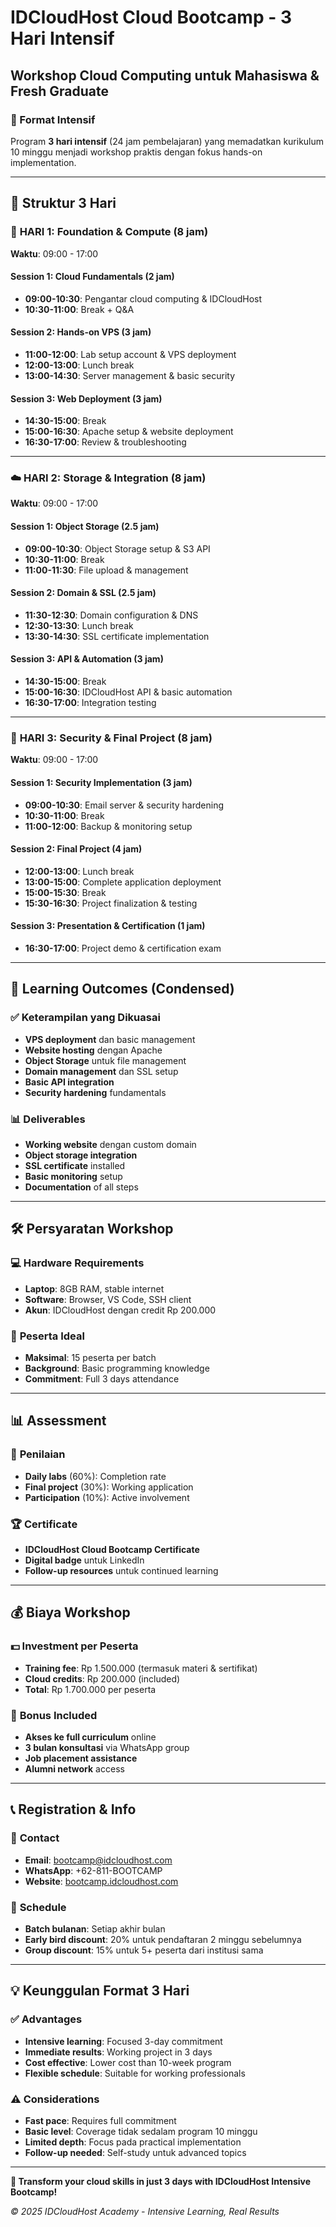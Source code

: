# IDCloudHost Cloud Bootcamp - 3 Hari Intensif
## Workshop Cloud Computing untuk Mahasiswa & Fresh Graduate

### 🎯 Format Intensif

Program **3 hari intensif** (24 jam pembelajaran) yang memadatkan kurikulum 10 minggu menjadi workshop praktis dengan fokus hands-on implementation.

---

## 📅 Struktur 3 Hari

### 🌅 **HARI 1: Foundation & Compute (8 jam)**
**Waktu**: 09:00 - 17:00

#### **Session 1: Cloud Fundamentals (2 jam)**
- **09:00-10:30**: Pengantar cloud computing & IDCloudHost
- **10:30-11:00**: Break + Q&A

#### **Session 2: Hands-on VPS (3 jam)**
- **11:00-12:00**: Lab setup account & VPS deployment
- **12:00-13:00**: Lunch break
- **13:00-14:30**: Server management & basic security

#### **Session 3: Web Deployment (3 jam)**
- **14:30-15:00**: Break
- **15:00-16:30**: Apache setup & website deployment
- **16:30-17:00**: Review & troubleshooting

---

### ☁️ **HARI 2: Storage & Integration (8 jam)**
**Waktu**: 09:00 - 17:00

#### **Session 1: Object Storage (2.5 jam)**
- **09:00-10:30**: Object Storage setup & S3 API
- **10:30-11:00**: Break
- **11:00-11:30**: File upload & management

#### **Session 2: Domain & SSL (2.5 jam)**
- **11:30-12:30**: Domain configuration & DNS
- **12:30-13:30**: Lunch break
- **13:30-14:30**: SSL certificate implementation

#### **Session 3: API & Automation (3 jam)**
- **14:30-15:00**: Break
- **15:00-16:30**: IDCloudHost API & basic automation
- **16:30-17:00**: Integration testing

---

### 🚀 **HARI 3: Security & Final Project (8 jam)**
**Waktu**: 09:00 - 17:00

#### **Session 1: Security Implementation (3 jam)**
- **09:00-10:30**: Email server & security hardening
- **10:30-11:00**: Break
- **11:00-12:00**: Backup & monitoring setup

#### **Session 2: Final Project (4 jam)**
- **12:00-13:00**: Lunch break
- **13:00-15:00**: Complete application deployment
- **15:00-15:30**: Break
- **15:30-16:30**: Project finalization & testing

#### **Session 3: Presentation & Certification (1 jam)**
- **16:30-17:00**: Project demo & certification exam

---

## 🎯 Learning Outcomes (Condensed)

### ✅ **Keterampilan yang Dikuasai**
- **VPS deployment** dan basic management
- **Website hosting** dengan Apache
- **Object Storage** untuk file management
- **Domain management** dan SSL setup
- **Basic API integration**
- **Security hardening** fundamentals

### 📊 **Deliverables**
- **Working website** dengan custom domain
- **Object storage integration**
- **SSL certificate** installed
- **Basic monitoring** setup
- **Documentation** of all steps

---

## 🛠️ Persyaratan Workshop

### 💻 **Hardware Requirements**
- **Laptop**: 8GB RAM, stable internet
- **Software**: Browser, VS Code, SSH client
- **Akun**: IDCloudHost dengan credit Rp 200.000

### 👥 **Peserta Ideal**
- **Maksimal**: 15 peserta per batch
- **Background**: Basic programming knowledge
- **Commitment**: Full 3 days attendance

---

## 📊 Assessment

### 🎯 **Penilaian**
- **Daily labs** (60%): Completion rate
- **Final project** (30%): Working application
- **Participation** (10%): Active involvement

### 🏆 **Certificate**
- **IDCloudHost Cloud Bootcamp Certificate**
- **Digital badge** untuk LinkedIn
- **Follow-up resources** untuk continued learning

---

## 💰 Biaya Workshop

### 💵 **Investment per Peserta**
- **Training fee**: Rp 1.500.000 (termasuk materi & sertifikat)
- **Cloud credits**: Rp 200.000 (included)
- **Total**: Rp 1.700.000 per peserta

### 🎁 **Bonus Included**
- **Akses ke full curriculum** online
- **3 bulan konsultasi** via WhatsApp group
- **Job placement assistance**
- **Alumni network** access

---

## 📞 Registration & Info

### 📧 **Contact**
- **Email**: bootcamp@idcloudhost.com
- **WhatsApp**: +62-811-BOOTCAMP
- **Website**: [bootcamp.idcloudhost.com](https://bootcamp.idcloudhost.com)

### 📅 **Schedule**
- **Batch bulanan**: Setiap akhir bulan
- **Early bird discount**: 20% untuk pendaftaran 2 minggu sebelumnya
- **Group discount**: 15% untuk 5+ peserta dari institusi sama

---

## 💡 Keunggulan Format 3 Hari

### ✅ **Advantages**
- **Intensive learning**: Focused 3-day commitment
- **Immediate results**: Working project in 3 days
- **Cost effective**: Lower cost than 10-week program
- **Flexible schedule**: Suitable for working professionals

### ⚠️ **Considerations**
- **Fast pace**: Requires full commitment
- **Basic level**: Coverage tidak sedalam program 10 minggu
- **Limited depth**: Focus pada practical implementation
- **Follow-up needed**: Self-study untuk advanced topics

---

**🚀 Transform your cloud skills in just 3 days with IDCloudHost Intensive Bootcamp!**

*© 2025 IDCloudHost Academy - Intensive Learning, Real Results*
